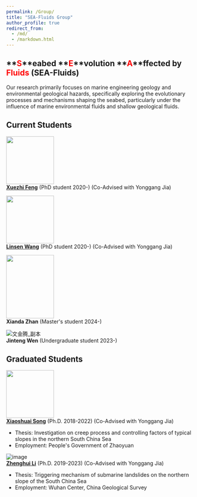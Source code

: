 ```yaml
---
permalink: /Group/
title: "SEA-Fluids Group"
author_profile: true
redirect_from: 
  - /md/
  - /markdown.html
---
```


## **<font color='red'>S</font>**eabed **<font color='red'>E</font>**volution **<font color='red'>A</font>**ffected by **<font color='red'>Fluids</font>** (SEA-Fluids)
Our research primarily focuses on marine engineering geology and environmental geological hazards, specifically exploring the evolutionary processes and mechanisms shaping the seabed, particularly under the influence of marine environmental fluids and shallow geological fluids.

## Current Students
<img src="https://github.com/Chaoqizhu/Chaoqizhu.github.io/assets/58731405/4cffe9c4-37a1-42f4-b50b-37c543658312" width="128" height="128"><br>
**[Xuezhi Feng](https://www.researchgate.net/profile/Xuezhi-Feng-3)** (PhD student 2020-) (Co-Advised with Yonggang Jia)

<img src="https://github.com/Chaoqizhu/Chaoqizhu.github.io/assets/58731405/ca41a646-6196-4457-aa4a-c55c76eb533b" width="128" height="128"><br>
**[Linsen Wang](https://www.researchgate.net/profile/Linsen-Wang)** (PhD student 2020-) (Co-Advised with Yonggang Jia)

<img src="https://github.com/Chaoqizhu/Chaoqizhu.github.io/assets/58731405/f8087d06-ee27-4be0-948b-58862365d6d0" width="128" height="170"><br>
**Xianda Zhan** (Master's student 2024-) 

![文金腾_副本](https://github.com/user-attachments/assets/2526b610-4639-4d6a-a83c-d177f899bda5)<br>
**Jinteng Wen** (Undergraduate student 2023-) 

## Graduated Students
<img src="https://i1.rgstatic.net/ii/profile.image/864276776497152-1583071049061_Q512/Xiaoshuai-Song.jpg" width="128" height="128">  <br>
**[Xiaoshuai Song](https://www.researchgate.net/profile/Xiaoshuai-Song)** (Ph.D. 2018-2022) (Co-Advised with Yonggang Jia)  <br>
* Thesis: Investigation on creep process and controlling factors of typical slopes in the northern South China Sea  <br>
* Employment: People's Government of Zhaoyuan

![image](https://i1.rgstatic.net/ii/profile.image/11431281103741269-1669814357677_Q128/Zhenghui_Li10.jpg) <br>
**[Zhenghui Li](https://www.researchgate.net/profile/Zhenghui_Li10)** (Ph.D. 2019-2023) (Co-Advised with Yonggang Jia)  <br>
* Thesis: Triggering mechanism of submarine landslides on the northern slope of the South China Sea  <br>
* Employment: Wuhan Center, China Geological Survey

